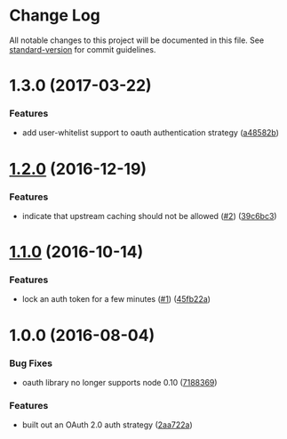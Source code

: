 # Change Log

All notable changes to this project will be documented in this file. See [standard-version](https://github.com/conventional-changelog/standard-version) for commit guidelines.

<a name="1.3.0"></a>
# 1.3.0 (2017-03-22)


### Features

* add user-whitelist support to oauth authentication strategy ([a48582b](https://github.com/npm/npme-auth-oauth2/commit/a48582b))



<a name="1.2.0"></a>
# [1.2.0](https://github.com/npm/npme-auth-oauth2/compare/v1.1.0...v1.2.0) (2016-12-19)


### Features

* indicate that upstream caching should not be allowed ([#2](https://github.com/npm/npme-auth-oauth2/issues/2)) ([39c6bc3](https://github.com/npm/npme-auth-oauth2/commit/39c6bc3))



<a name="1.1.0"></a>
# [1.1.0](https://github.com/npm/npme-auth-oauth2/compare/v1.0.0...v1.1.0) (2016-10-14)


### Features

* lock an auth token for a few minutes ([#1](https://github.com/npm/npme-auth-oauth2/issues/1)) ([45fb22a](https://github.com/npm/npme-auth-oauth2/commit/45fb22a))



<a name="1.0.0"></a>
# 1.0.0 (2016-08-04)


### Bug Fixes

* oauth library no longer supports node 0.10 ([7188369](https://github.com/npm/npme-auth-oauth2/commit/7188369))


### Features

* built out an OAuth 2.0 auth strategy ([2aa722a](https://github.com/npm/npme-auth-oauth2/commit/2aa722a))
